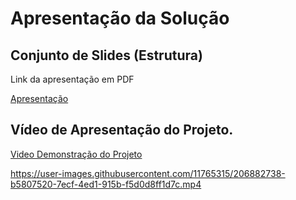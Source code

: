 # Apresentação da Solução

## Conjunto de Slides (Estrutura)

<p>Link da apresentação em PDF</p>

<a href="./Apresentação.pdf">Apresentação</a>

## Vídeo de Apresentação do Projeto.

<p align="center">

[Video Demonstração do Projeto](https://github.com/ICEI-PUC-Minas-PMV-ADS/pmv-ads-2022-2-e1-proj-web-t2-encontre-aqui/blob/main/presentation/Sistema-Encontre.mp4)

</p>

https://user-images.githubusercontent.com/11765315/206882738-b5807520-7ecf-4ed1-915b-f5d0d8ff1d7c.mp4

